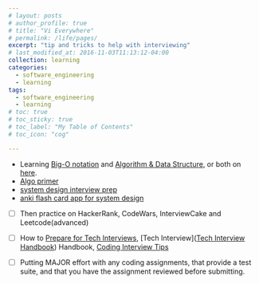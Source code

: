 ```yaml
---
# layout: posts
# author_profile: true
# title: "Vi Everywhere"
# permalink: /life/pages/
excerpt: "tip and tricks to help with interviewing"
# last_modified_at: 2016-11-03T11:13:12-04:00
collection: learning
categories:
  - software_engineering
  - learning
tags:
  - software_engineering
  - learning
# toc: true
# toc_sticky: true
# toc_label: "My Table of Contents"
# toc_icon: "cog"

---
```


- Learning [Big-O notation](https://www.bigocheatsheet.com/) and [Algorithm & Data Structure](https://www.freecodecamp.org/learn/javascript-algorithms-and-data-structures/basic-algorithm-scripting/), or both on [here](https://cooervo.github.io/Algorithms-DataStructures-BigONotation/index.html).
- [Algo primer](https://frontendmasters.com/courses/algorithms/)
- [system design interview prep](https://github.com/donnemartin/system-design-primer)
- [anki flash card app for system design](https://apps.ankiweb.net/``)
- [ ] Then practice on HackerRank, CodeWars, InterviewCake and Leetcode(advanced)
- [ ] How to [Prepare for Tech Interviews](https://www.reddit.com/r/cscareerquestions/comments/1jov24/heres_how_to_prepare_for_tech_interviews), [Tech Interview]([Tech Interview Handbook](https://yangshun.github.io/tech-interview-handbook)) Handbook, [Coding Interview Tips](https://www.interviewcake.com/coding-interview-tips)
- [ ] Putting MAJOR effort with any coding assignments, that provide a test suite, and that you have the assignment reviewed before submitting.

